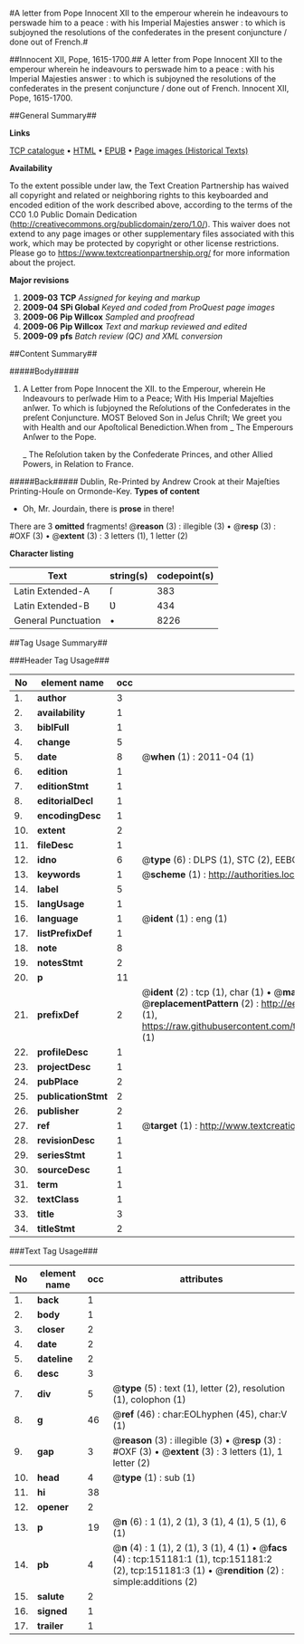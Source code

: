 #A letter from Pope Innocent XII to the emperour wherein he indeavours to perswade him to a peace : with his Imperial Majesties answer : to which is subjoyned the resolutions of the confederates in the present conjuncture / done out of French.#

##Innocent XII, Pope, 1615-1700.##
A letter from Pope Innocent XII to the emperour wherein he indeavours to perswade him to a peace : with his Imperial Majesties answer : to which is subjoyned the resolutions of the confederates in the present conjuncture / done out of French.
Innocent XII, Pope, 1615-1700.

##General Summary##

**Links**

[TCP catalogue](http://www.ota.ox.ac.uk/tcp/)  • 
[HTML](http://tei.it.ox.ac.uk/tcp/Texts-HTML/free/A87/A87270.html)  • 
[EPUB](http://tei.it.ox.ac.uk/tcp/Texts-EPUB/free/A87/A87270.epub) • 
[Page images (Historical Texts)](https://historicaltexts.jisc.ac.uk/eebo-42475056e)

**Availability**

To the extent possible under law, the Text Creation Partnership has waived all copyright and related or neighboring rights to this keyboarded and encoded edition of the work described above, according to the terms of the CC0 1.0 Public Domain Dedication (http://creativecommons.org/publicdomain/zero/1.0/). This waiver does not extend to any page images or other supplementary files associated with this work, which may be protected by copyright or other license restrictions. Please go to https://www.textcreationpartnership.org/ for more information about the project.

**Major revisions**

1. __2009-03__ __TCP__ *Assigned for keying and markup*
1. __2009-04__ __SPi Global__ *Keyed and coded from ProQuest page images*
1. __2009-06__ __Pip Willcox__ *Sampled and proofread*
1. __2009-06__ __Pip Willcox__ *Text and markup reviewed and edited*
1. __2009-09__ __pfs__ *Batch review (QC) and XML conversion*

##Content Summary##

#####Body#####

1. A Letter from Pope Innocent the XII. to the Emperour, wherein He Indeavours to perſwade Him to a Peace; With His Imperial Majeſties anſwer. To which is ſubjoyned the Reſolutions of the Confederates in the preſent Conjuncture.
MOST Beloved Son in Jeſus Chriſt; We greet you with Health and our Apoſtolical Benediction.When from
    _ The Emperours Anſwer to the Pope.

    _ The Reſolution taken by the Confederate Princes, and other Allied Powers, in Relation to France.

#####Back#####
Dublin, Re-Printed by Andrew Crook at their Majeſties Printing-Houſe on Ormonde-Key.
**Types of content**

  * Oh, Mr. Jourdain, there is **prose** in there!

There are 3 **omitted** fragments! 
 @__reason__ (3) : illegible (3)  •  @__resp__ (3) : #OXF (3)  •  @__extent__ (3) : 3 letters (1), 1 letter (2)

**Character listing**


|Text|string(s)|codepoint(s)|
|---|---|---|
|Latin Extended-A|ſ|383|
|Latin Extended-B|Ʋ|434|
|General Punctuation|•|8226|

##Tag Usage Summary##

###Header Tag Usage###

|No|element name|occ|attributes|
|---|---|---|---|
|1.|__author__|3||
|2.|__availability__|1||
|3.|__biblFull__|1||
|4.|__change__|5||
|5.|__date__|8| @__when__ (1) : 2011-04 (1)|
|6.|__edition__|1||
|7.|__editionStmt__|1||
|8.|__editorialDecl__|1||
|9.|__encodingDesc__|1||
|10.|__extent__|2||
|11.|__fileDesc__|1||
|12.|__idno__|6| @__type__ (6) : DLPS (1), STC (2), EEBO-CITATION (1), OCLC (1), VID (1)|
|13.|__keywords__|1| @__scheme__ (1) : http://authorities.loc.gov/ (1)|
|14.|__label__|5||
|15.|__langUsage__|1||
|16.|__language__|1| @__ident__ (1) : eng (1)|
|17.|__listPrefixDef__|1||
|18.|__note__|8||
|19.|__notesStmt__|2||
|20.|__p__|11||
|21.|__prefixDef__|2| @__ident__ (2) : tcp (1), char (1)  •  @__matchPattern__ (2) : ([0-9\-]+):([0-9IVX]+) (1), (.+) (1)  •  @__replacementPattern__ (2) : http://eebo.chadwyck.com/downloadtiff?vid=$1&page=$2 (1), https://raw.githubusercontent.com/textcreationpartnership/Texts/master/tcpchars.xml#$1 (1)|
|22.|__profileDesc__|1||
|23.|__projectDesc__|1||
|24.|__pubPlace__|2||
|25.|__publicationStmt__|2||
|26.|__publisher__|2||
|27.|__ref__|1| @__target__ (1) : http://www.textcreationpartnership.org/docs/. (1)|
|28.|__revisionDesc__|1||
|29.|__seriesStmt__|1||
|30.|__sourceDesc__|1||
|31.|__term__|1||
|32.|__textClass__|1||
|33.|__title__|3||
|34.|__titleStmt__|2||


###Text Tag Usage###

|No|element name|occ|attributes|
|---|---|---|---|
|1.|__back__|1||
|2.|__body__|1||
|3.|__closer__|2||
|4.|__date__|2||
|5.|__dateline__|2||
|6.|__desc__|3||
|7.|__div__|5| @__type__ (5) : text (1), letter (2), resolution (1), colophon (1)|
|8.|__g__|46| @__ref__ (46) : char:EOLhyphen (45), char:V (1)|
|9.|__gap__|3| @__reason__ (3) : illegible (3)  •  @__resp__ (3) : #OXF (3)  •  @__extent__ (3) : 3 letters (1), 1 letter (2)|
|10.|__head__|4| @__type__ (1) : sub (1)|
|11.|__hi__|38||
|12.|__opener__|2||
|13.|__p__|19| @__n__ (6) : 1 (1), 2 (1), 3 (1), 4 (1), 5 (1), 6 (1)|
|14.|__pb__|4| @__n__ (4) : 1 (1), 2 (1), 3 (1), 4 (1)  •  @__facs__ (4) : tcp:151181:1 (1), tcp:151181:2 (2), tcp:151181:3 (1)  •  @__rendition__ (2) : simple:additions (2)|
|15.|__salute__|2||
|16.|__signed__|1||
|17.|__trailer__|1||
